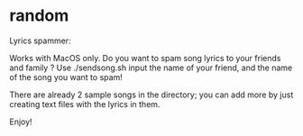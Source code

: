 # random

Lyrics spammer: 

Works with MacOS only.
Do you want to spam song lyrics to your friends and family ? 
Use ./sendsong.sh 
input the name of your friend, and the name of the song you want to spam!

There are already 2 sample songs in the directory; you can add more by just creating text files with the lyrics in them.

Enjoy!
